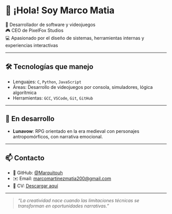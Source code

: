 # 👋 ¡Hola! Soy Marco Matia

🧠 Desarrollador de software y videojuegos  
🎮 CEO de PixelFox Studios  
💻 Apasionado por el diseño de sistemas, herramientas internas y experiencias interactivas

---

## 🛠️ Tecnologías que manejo

- Lenguajes: `C`, `Python`, `JavaScript`
- Áreas: Desarrollo de videojuegos por consola, simuladores, lógica algorítmica
- Herramientas: `GCC`, `VSCode`, `Git`, `GitHub`

---
## 🌱 En desarrollo

- **Lunavow**: RPG orientado en la era medieval con personajes antropomórficos, con narrativa emocional.

---

## 📫 Contacto

- 💼 GitHub: [@Marquitouh](https://github.com/Marquitouh)
- ✉️ Email: marcomartinezmatia200@gmail.com
- 🧾 CV: [Descargar aquí](https://github.com/Marquitouh/Marquitouh/blob/main/Curr%C3%ADculum%20Vitae%20Cv.pdf)

---

> *“La creatividad nace cuando las limitaciones técnicas se transforman en oportunidades narrativas.”*
